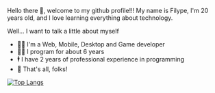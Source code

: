 Hello there 👋, welcome to my github profile!!! My name is Filype, I'm 20 years old, and I love learning everything about technology.

Well... I want to talk a little about myself

- 👩‍🔬 I'm a Web, Mobile, Desktop and Game developer
- 👩‍💻 I program for about 6 years
- 🕴 I have 2 years of professional experience in programming
- 🐖 That's all, folks!

[![Top Langs](https://github-readme-stats.vercel.app/api/top-langs/?username=suziziziz)](https://github.com/suziziziz/suziziziz)
